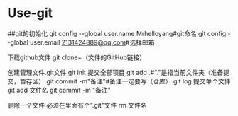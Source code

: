 # Use-git

##git的初始化
git  config --global user.name Mrhelloyang#git命名
git  config --global user.email 2131424889@qq.com#选择邮箱


下载github文件
git clone+（文件的GitHub链接）


创建管理文件.git文件
git init
提交全部项目
git add .#"."是指当前文件夹（准备提交，暂存区）
git commit -m"备注"#备注一定要写（仓库）
git log
提交单个文件
git add 文件名
git commit -m "备注"


删除一个文件
必须在里面有个“.git"文件
rm 文件名
